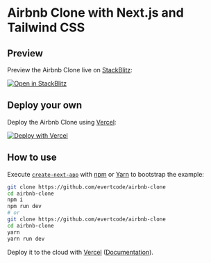 # Airbnb Clone with Next.js and Tailwind CSS 


## Preview

Preview the Airbnb Clone live on [StackBlitz](http://stackblitz.com/):

[![Open in StackBlitz](https://developer.stackblitz.com/img/open_in_stackblitz.svg)](https://stackblitz.com/github/evertcode/airbnb-clone)

## Deploy your own

Deploy the Airbnb Clone using [Vercel](https://vercel.com?utm_source=github&utm_medium=readme&utm_campaign=next-example):

[![Deploy with Vercel](https://vercel.com/button)](https://vercel.com/new/git/external?repository-url=https://github.com/evertcode/airbnb-clone&project-name=evertcode-airbnb-clone&repository-name=evertcode-airbnb-clone)

## How to use

Execute [`create-next-app`](https://github.com/vercel/next.js/tree/canary/packages/create-next-app) with [npm](https://docs.npmjs.com/cli/init) or [Yarn](https://yarnpkg.com/lang/en/docs/cli/create/) to bootstrap the example:

```bash
git clone https://github.com/evertcode/airbnb-clone
cd airbnb-clone
npm i
npm run dev
# or
git clone https://github.com/evertcode/airbnb-clone
cd airbnb-clone
yarn
yarn run dev
```

Deploy it to the cloud with [Vercel](https://vercel.com/new?utm_source=github&utm_medium=readme&utm_campaign=next-example) ([Documentation](https://nextjs.org/docs/deployment)).
